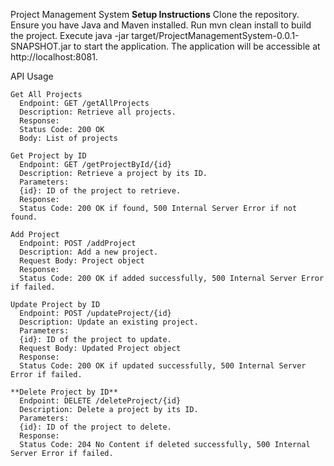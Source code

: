 Project Management System
  **Setup Instructions**
    Clone the repository.
    Ensure you have Java and Maven installed.
    Run mvn clean install to build the project.
    Execute java -jar target/ProjectManagementSystem-0.0.1-SNAPSHOT.jar to start the application.
    The application will be accessible at http://localhost:8081.
  
  API Usage
  
    Get All Projects
      Endpoint: GET /getAllProjects
      Description: Retrieve all projects.
      Response:
      Status Code: 200 OK
      Body: List of projects
    
    Get Project by ID
      Endpoint: GET /getProjectById/{id}
      Description: Retrieve a project by its ID.
      Parameters:
      {id}: ID of the project to retrieve.
      Response:
      Status Code: 200 OK if found, 500 Internal Server Error if not found.
      
    Add Project
      Endpoint: POST /addProject
      Description: Add a new project.
      Request Body: Project object
      Response:
      Status Code: 200 OK if added successfully, 500 Internal Server Error if failed.
      
    Update Project by ID
      Endpoint: POST /updateProject/{id}
      Description: Update an existing project.
      Parameters:
      {id}: ID of the project to update.
      Request Body: Updated Project object
      Response:
      Status Code: 200 OK if updated successfully, 500 Internal Server Error if failed.
      
    **Delete Project by ID**
      Endpoint: DELETE /deleteProject/{id}
      Description: Delete a project by its ID.
      Parameters:
      {id}: ID of the project to delete.
      Response:
      Status Code: 204 No Content if deleted successfully, 500 Internal Server Error if failed.
